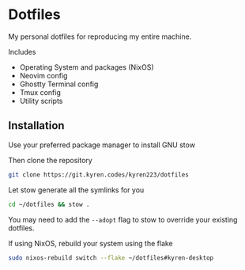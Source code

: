 # Dotfiles

My personal dotfiles for reproducing my entire machine.

Includes

- Operating System and packages (NixOS)
- Neovim config
- Ghostty Terminal config
- Tmux config
- Utility scripts

## Installation

Use your preferred package manager to install GNU stow

Then clone the repository

```sh
git clone https://git.kyren.codes/kyren223/dotfiles
```

Let stow generate all the symlinks for you

```sh
cd ~/dotfiles && stow .
```

You may need to add the `--adopt` flag to stow to override your existing dotfiles.

If using NixOS, rebuild your system using the flake

```sh
sudo nixos-rebuild switch --flake ~/dotfiles#kyren-desktop
```
